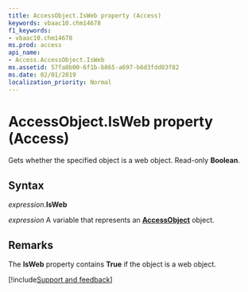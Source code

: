 ```yaml
---
title: AccessObject.IsWeb property (Access)
keywords: vbaac10.chm14678
f1_keywords:
- vbaac10.chm14678
ms.prod: access
api_name:
- Access.AccessObject.IsWeb
ms.assetid: 57fa0b00-6f1b-b865-a697-b6d3fdd03f82
ms.date: 02/01/2019
localization_priority: Normal
---
```



# AccessObject.IsWeb property (Access)

Gets whether the specified object is a web object. Read-only **Boolean**.


## Syntax

_expression_.**IsWeb**

_expression_ A variable that represents an **[AccessObject](Access.AccessObject.md)** object.


## Remarks

The **IsWeb** property contains **True** if the object is a web object.




[!include[Support and feedback](~/includes/feedback-boilerplate.md)]
